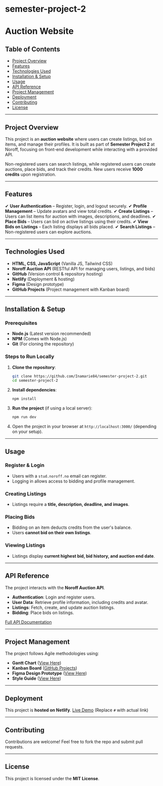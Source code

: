 # semester-project-2

# Auction Website

## Table of Contents

- [Project Overview](#project-overview)
- [Features](#features)
- [Technologies Used](#technologies-used)
- [Installation & Setup](#installation--setup)
- [Usage](#usage)
- [API Reference](#api-reference)
- [Project Management](#project-management)
- [Deployment](#deployment)
- [Contributing](#contributing)
- [License](#license)

---

## Project Overview

This project is an **auction website** where users can create listings, bid on items, and manage their profiles. It is built as part of **Semester Project 2** at Noroff, focusing on front-end development while interacting with a provided API.

Non-registered users can search listings, while registered users can create auctions, place bids, and track their credits. New users receive **1000 credits** upon registration.

---

## Features

✔ **User Authentication** – Register, login, and logout securely.
✔ **Profile Management** – Update avatars and view total credits.
✔ **Create Listings** – Users can list items for auction with images, descriptions, and deadlines.
✔ **Place Bids** – Users can bid on active listings using their credits.
✔ **View Bids on Listings** – Each listing displays all bids placed.
✔ **Search Listings** – Non-registered users can explore auctions.

---

## Technologies Used

- **HTML, CSS, JavaScript** (Vanilla JS, Tailwind CSS)
- **Noroff Auction API** (RESTful API for managing users, listings, and bids)
- **GitHub** (Version control & repository hosting)
- **Netlify** (Deployment & hosting)
- **Figma** (Design prototype)
- **GitHub Projects** (Project management with Kanban board)

---

## Installation & Setup

### Prerequisites

- **Node.js** (Latest version recommended)
- **NPM** (Comes with Node.js)
- **Git** (For cloning the repository)

### Steps to Run Locally

1. **Clone the repository**:
   ```sh
   git clone https://github.com/Inamarie84/semester-project-2.git
   cd semester-project-2
   ```
2. **Install dependencies**:
   ```sh
   npm install
   ```
3. **Run the project** (if using a local server):
   ```sh
   npm run dev
   ```
4. Open the project in your browser at `http://localhost:3000/` (depending on your setup).

---

## Usage

### Register & Login

- Users with a `stud.noroff.no` email can register.
- Logging in allows access to bidding and profile management.

### Creating Listings

- Listings require a **title, description, deadline, and images**.

### Placing Bids

- Bidding on an item deducts credits from the user's balance.
- Users **cannot bid on their own listings**.

### Viewing Listings

- Listings display **current highest bid, bid history, and auction end date**.

---

## API Reference

The project interacts with the **Noroff Auction API**.

- **Authentication**: Login and register users.
- **User Data**: Retrieve profile information, including credits and avatar.
- **Listings**: Fetch, create, and update auction listings.
- **Bidding**: Place bids on listings.

[Full API Documentation](https://docs.noroff.dev/auction-api)

---

## Project Management

The project follows Agile methodologies using:

- **Gantt Chart** ([View Here](#))
- **Kanban Board** ([GitHub Projects](#))
- **Figma Design Prototype** ([View Here](#))
- **Style Guide** ([View Here](#))

---

## Deployment

This project is **hosted on Netlify**.
[Live Demo](#) (Replace `#` with actual link)

---

## Contributing

Contributions are welcome! Feel free to fork the repo and submit pull requests.

---

## License

This project is licensed under the **MIT License**.
